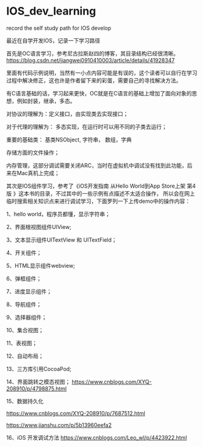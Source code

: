 # IOS_dev_learning
record the self study path for IOS develop


最近在自学开发IOS，记录一下学习路径

首先是OC语言学习，参考尼古拉斯赵四的博客，其目录结构已经很清晰。
https://blog.csdn.net/jiangwei0910410003/article/details/41928347

里面有代码示例说明，当然有一小点内容可能是有误的，这个读者可以自行在学习过程中解决修正，这也许是作者留下来的彩蛋，需要自己的寻找解决方法。

有C语言基础的话，学习起来更快，OC就是在C语言的基础上增加了面向对象的思想，例如封装，继承，多态。

对协议的理解为：定义接口，由实现类去实现接口；

对于代理的理解为： 多态实现，在运行时可以用不同的子类去运行；

重要的基础类： 基类NSObject, 字符串， 数组，字典

存储方面的文件操作；

内存管理，这部分调试需要关闭ARC，当时在虚拟机中调试没有找到此功能，后来在Mac真机上完成；


其次是IOS组件学习，参考了《iOS开发指南  从Hello World到App Store上架  第4版 》这本书的目录，不过其中的一些示例有点描述不太适合操作，
所以会在网上临时搜索相关知识点来进行调试学习，下面罗列一下上传demo中的操作内容：

1、hello world，程序员都懂，显示字符串；

2、界面根视图组件UIView;

3、文本显示组件UITextView 和 UITextField；

4、开关组件；

5、HTML显示组件webview;

6、弹框组件；

7、进度显示组件；

8、导航组件；

9、选择器组件；

10、集合视图；

11、表视图；

12、自动布局；

13、三方库引用CocoaPod;

14、界面跳转之模态视图；
https://www.cnblogs.com/XYQ-208910/p/4798875.html

15、数据持久化

https://www.cnblogs.com/XYQ-208910/p/7687512.html

https://www.jianshu.com/p/5b13960eefa2

16、iOS 开发调试方法
https://www.cnblogs.com/Leo_wl/p/4423922.html
